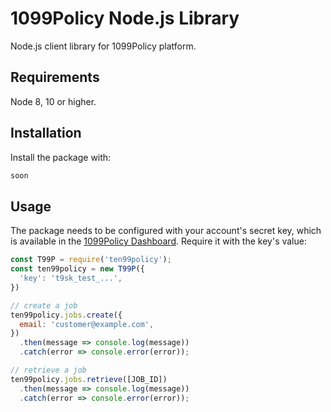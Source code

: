 # 1099Policy Node.js Library

Node.js client library for 1099Policy platform.

## Requirements

Node 8, 10 or higher.

## Installation

Install the package with:

```sh
soon
```

## Usage

The package needs to be configured with your account's secret key, which is
available in the [1099Policy Dashboard][api-keys]. Require it with the key's
value:

<!-- prettier-ignore -->
```js
const T99P = require('ten99policy');
const ten99policy = new T99P({
  'key': 't9sk_test_...',
})

// create a job
ten99policy.jobs.create({
  email: 'customer@example.com',
})
  .then(message => console.log(message))
  .catch(error => console.error(error));

// retrieve a job
ten99policy.jobs.retrieve([JOB_ID])
  .then(message => console.log(message))
  .catch(error => console.error(error));
```

[api-keys]: https://dashboard.1099policy.com/account/apikeys
